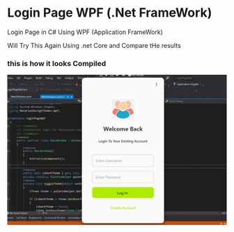 # Login Page WPF (.Net FrameWork)
Login Page in C# Using WPF (Application FrameWork)

Will Try This Again Using .net Core and Compare tHe results

### this is how it looks Compiled 

![alt text](https://github.com/cahhvoy/LoginPageWPF/blob/5b5448d55e17aa16c40f8d9b36facceb146a3c53/Images/final.jpg)



